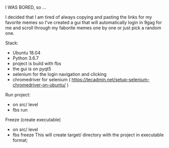 I WAS BORED, so ...

I decided that I am tired of always copying and pasting the links for my favorite memes
so I've created a gui that will automatically login in 9gag for me and scroll through my faborite memes one by one
or just pick a random one.

Stack:
- Ubuntu 18.04
- Python 3.6.7
- project is build with fbs
- the gui is on pyqt5
- selenium for the login navigation and clicking
- chromedriver for selenium ( https://tecadmin.net/setup-selenium-chromedriver-on-ubuntu/ )

Run project:
- on src/ level
- fbs run

Freeze (create executable)
- on src/ level
- fbs freeze
This will create target/ directory with the project in executable format;
